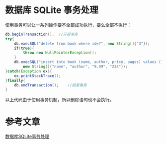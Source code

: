 # 数据库 SQLite 事务处理

 使用事务可以让一系列操作要不全部成功执行，要么全部不执行：

```java
db.beginTransaction();  //开启事务
try{
    db.execSQL("delete from book where id=?", new String[]{"3"});
    if(true){
        throw new NullPointerException(); 
    }
    db.execSQL("insert into book (name, author, price, pages) values (?, ?, ?, ?)", 
        new String[]{"name", "author", "9.99", "234"});
}catch(Exception ex){
    ex.printStackTrace();
}finally{
    db.endTransaction();    //结束事务
}
```

以上代码由于使用事务机制，所以删除语句也不会执行。

# 参考文章

[数据库SQLite事务处理](https://www.cnblogs.com/xuejianbest/p/10285031.html)



